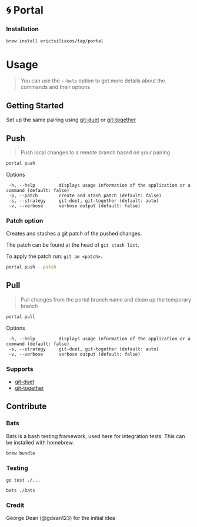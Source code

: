 # 🌀 Portal

### Installation
```brew install erictsiliacos/tap/portal```

# Usage

> You can use the `--help` option to get more details about the commands and their options

## Getting Started

Set up the same pairing using [git-duet](https://github.com/git-duet/git-duet) or [git-together](https://github.com/kejadlen/git-together)

## Push

> Push local changes to a remote branch based on your pairing

```bash
portal push
```

Options

```
 -h, --help         displays usage information of the application or a command (default: false)
 -p, --patch        create and stash patch (default: false)
 -s, --strategy     git-duet, git-together (default: auto)
 -v, --verbose      verbose output (default: false)
```

### Patch option

Creates and stashes a git patch of the pushed changes.

The patch can be found at the head of `git stash list`. 

To apply the patch run: `git am <patch>`.

```bash
portal push --patch
```

## Pull

> Pull changes from the portal branch name and clean up the temporary branch

```bash
portal pull
```

Options

```
 -h, --help         displays usage information of the application or a command (default: false)
 -s, --strategy     git-duet, git-together (default: auto)
 -v, --verbose      verbose output (default: false)
```
  
### Supports
- [git-duet](https://github.com/git-duet/git-duet)
- [git-together](https://github.com/kejadlen/git-together)

## Contribute

### Bats
Bats is a bash testing framework, used here for integration tests. This can be installed with homebrew.

```brew bundle```

### Testing
```go test ./...```

```bats ./bats```

### Credit 

George Dean (@gdean123) for the initial idea
